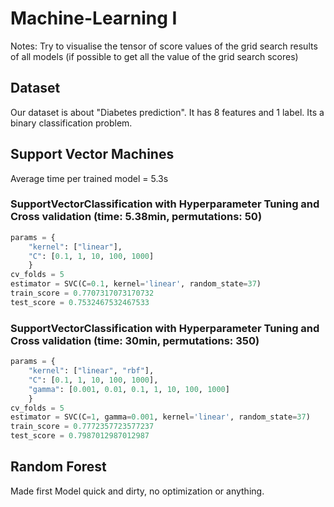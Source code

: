 # Machine-Learning I


Notes:
Try to visualise the tensor of score values of the grid search results of all models (if possible to get all the value of the grid search scores)

## Dataset
Our dataset is about "Diabetes prediction". 
It has 8 features and 1 label. 
Its a binary classification problem.


## Support Vector Machines 
Average time per trained model = 5.3s

### SupportVectorClassification with Hyperparameter Tuning and Cross validation (time: 5.38min, permutations: 50)
```python
params = {
    "kernel": ["linear"], 
    "C": [0.1, 1, 10, 100, 1000]
    }
cv_folds = 5
estimator = SVC(C=0.1, kernel='linear', random_state=37)
train_score = 0.7707317073170732
test_score = 0.7532467532467533 
```

### SupportVectorClassification with Hyperparameter Tuning and Cross validation (time: 30min, permutations: 350)
```python
params = {
    "kernel": ["linear", "rbf"], 
    "C": [0.1, 1, 10, 100, 1000], 
    "gamma": [0.001, 0.01, 0.1, 1, 10, 100, 1000]
    }
cv_folds = 5
estimator = SVC(C=1, gamma=0.001, kernel='linear', random_state=37)
train_score = 0.7772357723577237
test_score = 0.7987012987012987 
```
## Random Forest
Made first Model quick and dirty, no optimization or anything. 